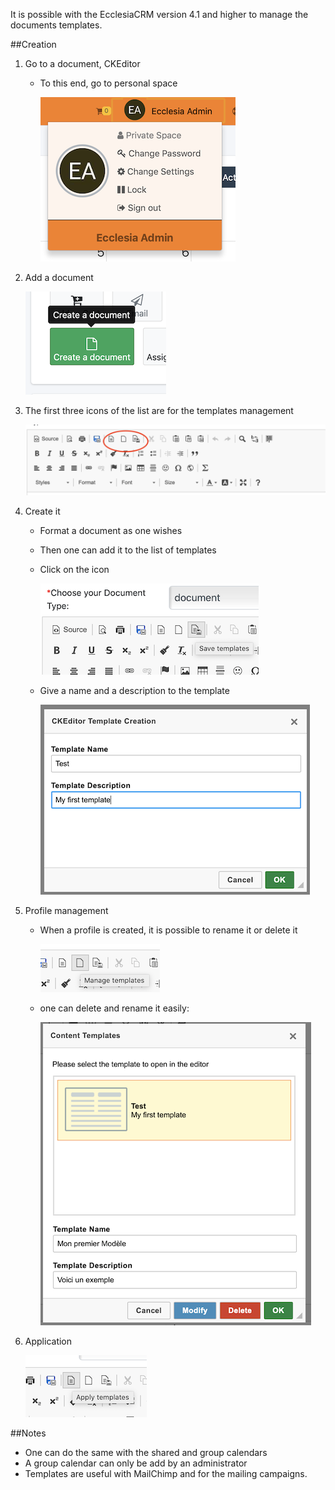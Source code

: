 It is possible with the EcclesiaCRM version 4.1 and higher to manage the documents templates.

##Creation

1. Go to a document, CKEditor

    - To this end, go to personal space<br/>

        ![Screenshot](../../img/person/user22.png)

2. Add a document

    ![Screenshot](../../img/person/user23.png)

3. The first three icons of the list are for the templates management

    ![Screenshot](../../img/person/user24.png)

4. Create it
    - Format a document as one wishes
    - Then one can add it to the list of templates
    - Click on the icon

        ![Screenshot](../../img/person/user27.png)

    - Give a name and a description to the template

        ![Screenshot](../../img/person/user29.png)
5. Profile management

    - When a profile is created, it is possible to rename it or delete it

        ![Screenshot](../../img/person/user26.png)

    - one can delete and rename it easily:

        ![Screenshot](../../img/person/user28.png)

6. Application

    ![Screenshot](../../img/person/user25.png)

##Notes
- One can do the same with the shared and group calendars
- A group calendar can only be add by an administrator
- Templates are useful with MailChimp and for the mailing campaigns.

